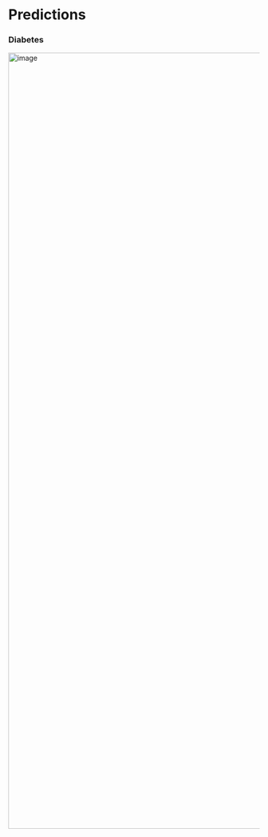 # Predictions

### Diabetes

<img width="1552" alt="image" src="https://user-images.githubusercontent.com/79074310/195199820-c0bec28a-8f2d-49d2-bb5b-ca7f2dec8125.png">

